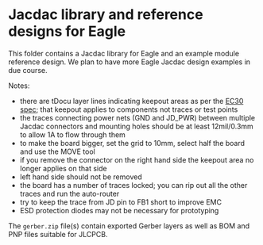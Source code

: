 # Jacdac library and reference designs for Eagle

This folder contains a Jacdac library for Eagle and an example module reference design. We plan to have more Eagle Jacdac design examples in due course.

Notes:
* there are tDocu layer lines indicating keepout areas as per the [EC30 spec](https://microsoft.github.io/jacdac-docs/ddk/design/ec30/);
  that keepout applies to components not traces or test points
* the traces connecting power nets (GND and JD_PWR) between multiple Jacdac
  connectors and mounting holes should be at least 12mil/0.3mm to allow 1A to flow through them
* to make the board bigger, set the grid to 10mm, select half the board and use the MOVE tool
* if you remove the connector on the right hand side the keepout area no longer applies on that side
* left hand side should not be removed
* the board has a number of traces locked; you can rip out all the other traces and run the auto-router
* try to keep the trace from JD pin to FB1 short to improve EMC
* ESD protection diodes may not be necessary for prototyping

The `gerber.zip` file(s) contain exported Gerber layers as well as BOM and PNP files suitable for JLCPCB.